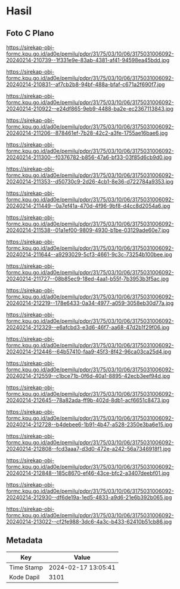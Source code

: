 # Hasil

## Foto C Plano

https://sirekap-obj-formc.kpu.go.id/ad0e/pemilu/pdpr/31/75/03/10/06/3175031006092-20240214-210739--1f331e9e-83ab-4381-af41-94598ea45bdd.jpg

https://sirekap-obj-formc.kpu.go.id/ad0e/pemilu/pdpr/31/75/03/10/06/3175031006092-20240214-210831--af7cb2b8-94bf-488a-bfaf-c671a2f690f7.jpg

https://sirekap-obj-formc.kpu.go.id/ad0e/pemilu/pdpr/31/75/03/10/06/3175031006092-20240214-210922--e24df865-9eb9-4488-ba2e-ec2367113843.jpg

https://sirekap-obj-formc.kpu.go.id/ad0e/pemilu/pdpr/31/75/03/10/06/3175031006092-20240214-211206--878461ef-7b28-42c2-a3fe-1755ae16bae6.jpg

https://sirekap-obj-formc.kpu.go.id/ad0e/pemilu/pdpr/31/75/03/10/06/3175031006092-20240214-211300--f0376782-b856-47a6-bf33-03f85d6cb9d0.jpg

https://sirekap-obj-formc.kpu.go.id/ad0e/pemilu/pdpr/31/75/03/10/06/3175031006092-20240214-211353--d50730c9-2d26-4cb1-8e36-d722784a9353.jpg

https://sirekap-obj-formc.kpu.go.id/ad0e/pemilu/pdpr/31/75/03/10/06/3175031006092-20240214-211449--0a7ef41a-470d-4f96-9bf8-d4cc8d2054a6.jpg

https://sirekap-obj-formc.kpu.go.id/ad0e/pemilu/pdpr/31/75/03/10/06/3175031006092-20240214-211538--01a1ef00-9809-4930-b1be-03129ade60e7.jpg

https://sirekap-obj-formc.kpu.go.id/ad0e/pemilu/pdpr/31/75/03/10/06/3175031006092-20240214-211644--a9293029-5cf3-4661-9c3c-73254b100bee.jpg

https://sirekap-obj-formc.kpu.go.id/ad0e/pemilu/pdpr/31/75/03/10/06/3175031006092-20240214-211727--08b85ec9-18ed-4aa1-b55f-7b3953b3f5ac.jpg

https://sirekap-obj-formc.kpu.go.id/ad0e/pemilu/pdpr/31/75/03/10/06/3175031006092-20240214-212219--178e6433-0a34-4977-a059-3058eb30d77a.jpg

https://sirekap-obj-formc.kpu.go.id/ad0e/pemilu/pdpr/31/75/03/10/06/3175031006092-20240214-212329--e6afcbd3-e3d6-46f7-aa68-47d2b1f29f06.jpg

https://sirekap-obj-formc.kpu.go.id/ad0e/pemilu/pdpr/31/75/03/10/06/3175031006092-20240214-212446--64b57410-faa9-45f3-8f42-96ca03ca25d4.jpg

https://sirekap-obj-formc.kpu.go.id/ad0e/pemilu/pdpr/31/75/03/10/06/3175031006092-20240214-212559--c1bce71b-0f6d-40a1-8895-42ecb3eef94d.jpg

https://sirekap-obj-formc.kpu.go.id/ad0e/pemilu/pdpr/31/75/03/10/06/3175031006092-20240214-212645--78a82ada-ff9b-402d-8db1-acf6651c8473.jpg

https://sirekap-obj-formc.kpu.go.id/ad0e/pemilu/pdpr/31/75/03/10/06/3175031006092-20240214-212728--b4debee6-1b91-4b47-a528-2350e3ba6e15.jpg

https://sirekap-obj-formc.kpu.go.id/ad0e/pemilu/pdpr/31/75/03/10/06/3175031006092-20240214-212808--fcd3aaa7-d3d0-472e-a242-56a7346918f1.jpg

https://sirekap-obj-formc.kpu.go.id/ad0e/pemilu/pdpr/31/75/03/10/06/3175031006092-20240214-212848--185c8670-ef46-43ce-bfc2-a3407deebf01.jpg

https://sirekap-obj-formc.kpu.go.id/ad0e/pemilu/pdpr/31/75/03/10/06/3175031006092-20240214-212930--df6de19a-1ed5-4833-a9d6-21e6b392b065.jpg

https://sirekap-obj-formc.kpu.go.id/ad0e/pemilu/pdpr/31/75/03/10/06/3175031006092-20240214-213022--cf2fe988-3dc6-4a3c-b433-62410b51cb86.jpg


## Metadata

| Key        | Value               |
| ---------- | ------------------- |
| Time Stamp | 2024-02-17 13:05:41 |
| Kode Dapil | 3101                |




